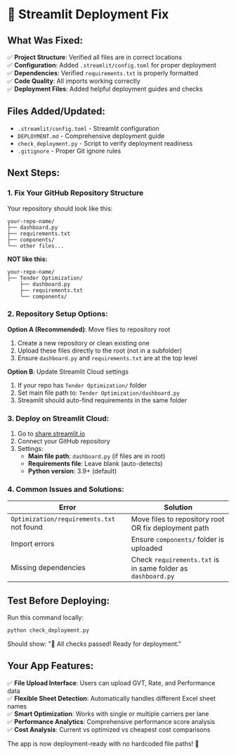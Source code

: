 # 🚀 Streamlit Deployment Fix

## What Was Fixed:

✅ **Project Structure**: Verified all files are in correct locations  
✅ **Configuration**: Added `.streamlit/config.toml` for proper deployment  
✅ **Dependencies**: Verified `requirements.txt` is properly formatted  
✅ **Code Quality**: All imports working correctly  
✅ **Deployment Files**: Added helpful deployment guides and checks

## Files Added/Updated:

- `.streamlit/config.toml` - Streamlit configuration
- `DEPLOYMENT.md` - Comprehensive deployment guide
- `check_deployment.py` - Script to verify deployment readiness
- `.gitignore` - Proper Git ignore rules

## Next Steps:

### 1. Fix Your GitHub Repository Structure

Your repository should look like this:

```
your-repo-name/
├── dashboard.py
├── requirements.txt
├── components/
└── other files...
```

**NOT like this:**

```
your-repo-name/
├── Tender Optimization/
    ├── dashboard.py
    ├── requirements.txt
    └── components/
```

### 2. Repository Setup Options:

**Option A (Recommended)**: Move files to repository root

1. Create a new repository or clean existing one
2. Upload these files directly to the root (not in a subfolder)
3. Ensure `dashboard.py` and `requirements.txt` are at the top level

**Option B**: Update Streamlit Cloud settings

1. If your repo has `Tender Optimization/` folder
2. Set main file path to: `Tender Optimization/dashboard.py`
3. Streamlit should auto-find requirements in the same folder

### 3. Deploy on Streamlit Cloud:

1. Go to [share.streamlit.io](https://share.streamlit.io)
2. Connect your GitHub repository
3. Settings:
   - **Main file path**: `dashboard.py` (if files are in root)
   - **Requirements file**: Leave blank (auto-detects)
   - **Python version**: 3.9+ (default)

### 4. Common Issues and Solutions:

| Error                                     | Solution                                                     |
| ----------------------------------------- | ------------------------------------------------------------ |
| `Optimization/requirements.txt` not found | Move files to repository root OR fix deployment path         |
| Import errors                             | Ensure `components/` folder is uploaded                      |
| Missing dependencies                      | Check `requirements.txt` is in same folder as `dashboard.py` |

## Test Before Deploying:

Run this command locally:

```bash
python check_deployment.py
```

Should show: "🎉 All checks passed! Ready for deployment."

## Your App Features:

✅ **File Upload Interface**: Users can upload GVT, Rate, and Performance data  
✅ **Flexible Sheet Detection**: Automatically handles different Excel sheet names  
✅ **Smart Optimization**: Works with single or multiple carriers per lane  
✅ **Performance Analytics**: Comprehensive performance score analysis  
✅ **Cost Analysis**: Current vs optimized vs cheapest cost comparisons

The app is now deployment-ready with no hardcoded file paths! 🎊
